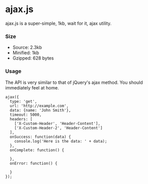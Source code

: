 ajax.js
=======

ajax.js is a super-simple, 1kb, wait for it, ajax utility.

### Size

* Source: 2.3kb
* Minified: 1kb
* Gzipped: 628 bytes


### Usage

The API is very similar to that of jQuery's ajax method. You should
immediately feel at home.

    ajax({
      type: 'get',
      url: 'http://example.com',
      data: {name: 'John Smith'},
      timeout: 5000,
      headers: [
        ['X-Custom-Header', 'Header-Content'],
        ['X-Custom-Header-2', 'Header-Content']
      ],
      onSuccess: function(data) {
        console.log('Here is the data: ' + data);
      },
      onComplete: function() {

      },
      onError: function() {

      }
    });

